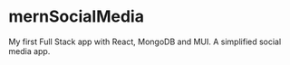 # mernSocialMedia
My first Full Stack app with React, MongoDB and MUI. A simplified social media app.
